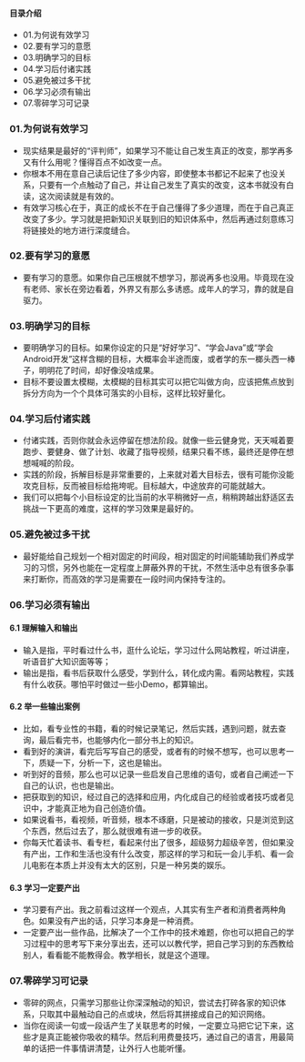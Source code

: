 #### 目录介绍
- 01.为何说有效学习
- 02.要有学习的意愿
- 03.明确学习的目标
- 04.学习后付诸实践
- 05.避免被过多干扰
- 06.学习必须有输出
- 07.零碎学习可记录




### 01.为何说有效学习
- 现实结果是最好的“评判师”，如果学习不能让自己发生真正的改变，那学再多又有什么用呢？懂得百点不如改变一点。
- 你根本不用在意自己读后记住了多少内容，即使整本书都记不起来了也没关系，只要有一个点触动了自己，并让自己发生了真实的改变，这本书就没有白读，这次阅读就是有效的。
- 有效学习核心在于，真正的成长不在于自己懂得了多少道理，而在于自己真正改变了多少。学习就是把新知识关联到旧的知识体系中，然后再通过刻意练习将链接处的地方进行深度缝合。



### 02.要有学习的意愿
- 要有学习的意愿。如果你自己压根就不想学习，那说再多也没用。毕竟现在没有老师、家长在旁边看着，外界又有那么多诱惑。成年人的学习，靠的就是自驱力。



### 03.明确学习的目标
- 要明确学习的目标。如果你设定的只是“好好学习”、“学会Java”或“学会Android开发”这样含糊的目标，大概率会半途而废，或者学的东一榔头西一棒子，明明花了时间，却好像没啥成果。
- 目标不要设置太模糊，太模糊的目标其实可以把它叫做方向，应该把焦点放到拆分方向为一个个具体可落实的小目标，这样比较好量化。



### 04.学习后付诸实践
- 付诸实践，否则你就会永远停留在想法阶段。就像一些云健身党，天天喊着要跑步、要健身、做了计划、收藏了指导视频，结果只看不练，最终还是停在想想喊喊的阶段。
- 实践的阶段，拆解目标是非常重要的，上来就对着大目标去，很有可能你没能攻克目标，反而被目标给拖垮呢。目标越大，中途放弃的可能就越大。
- 我们可以把每个小目标设定的比当前的水平稍微好一点，稍稍跨越出舒适区去挑战一下更高的难度，这样的学习效果是最好的。



### 05.避免被过多干扰
- 最好能给自己规划一个相对固定的时间段，相对固定的时间能辅助我们养成学习的习惯，另外也能在一定程度上屏蔽外界的干扰，不然生活中总有很多杂事来打断你，而高效的学习是需要在一段时间内保持专注的。



### 06.学习必须有输出
#### 6.1 理解输入和输出
- 输入是指，平时看过什么书，逛什么论坛，学习过什么网站教程，听过讲座，听语音扩大知识面等等；
- 输出是指，看书后获取什么感受，学到什么，转化成内需。看网站教程，实践有什么收获。哪怕平时做过一些小Demo，都算输出。



#### 6.2 举一些输出案例
- 比如，看专业性的书籍，看的时候记录笔记，然后实践，遇到问题，就去查询，最后看完书，也能够内化一部分书上的知识。
- 看到好的演讲，看完后写写自己的感受，或者有的时候不想写，也可以思考一下，质疑一下，分析一下，这也是输出。
- 听到好的音频，那么也可以记录一些启发自己思维的语句，或者自己阐述一下自己的认识，也也是输出。
- 把获取到的知识，经过自己的选择和应用，内化成自己的经验或者技巧或者见识中，才能真正地为自己创造价值。
- 如果说看书，看视频，听音频，根本不琢磨，只是被动的接收，只是浏览到这个东西，然后过去了，那么就很难有进一步的收获。
- 你每天忙着读书、看专栏，看起来付出了很多，超级努力超级辛苦，但如果没有产出，工作和生活也没有什么改变，那这样的学习和玩一会儿手机、看一会儿电影在本质上并没有太大的区别，只是一种另类的娱乐。


#### 6.3 学习一定要产出
- 学习要有产出。我之前看过这样一个观点，人其实有生产者和消费者两种角色。如果没有产出的话，只学习本身是一种消费。
- 一定要产出一些作品，比解决了一个工作中的技术难题，你也可以把自己的学习过程中的思考写下来分享出去，还可以以教代学，把自己学习到的东西教给别人，看看能不能教得会。教学相长，就是这个道理。



### 07.零碎学习可记录
- 零碎的网点，只需学习那些让你深深触动的知识，尝试去打碎各家的知识体系，只取其中最触动自己的点或块，然后将其拼接成自己的知识网络。
- 当你在阅读一句或一段话产生了关联思考的时候，一定要立马把它记下来，这些才是真正能被你吸收的精华。然后利用费曼技巧，通过自己的语言，用最简单的话把一件事情讲清楚，让外行人也能听懂。



